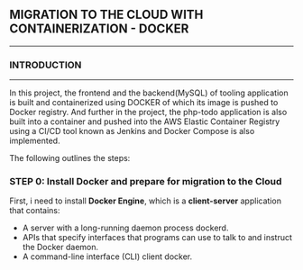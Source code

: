 ## **MIGRATION TO THE CLOUD WITH CONTAINERIZATION - DOCKER**
---

### **INTRODUCTION**
---
In this project, the frontend and the backend(MySQL) of tooling application is built and containerized using DOCKER of which its image is pushed to Docker registry. And further in the project, the php-todo application is also built into a container and pushed into the AWS Elastic Container Registry using a CI/CD tool known as Jenkins and Docker Compose is also implemented.

The following outlines the steps:

### **STEP 0: Install Docker and prepare for migration to the Cloud**

First, i need to install **Docker Engine**, which is a **client-server** application that contains:

- A server with a long-running daemon process dockerd.
- APIs that specify interfaces that programs can use to talk to and instruct the Docker daemon.
- A command-line interface (CLI) client docker.